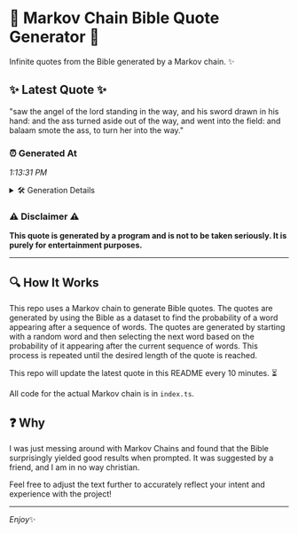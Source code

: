 # 📖 Markov Chain Bible Quote Generator 📖

Infinite quotes from the Bible generated by a Markov chain. ✨

## ✨ Latest Quote ✨
"saw the angel of the lord standing in the way, and his sword drawn in his hand: and the ass turned aside out of the way, and went into the field: and balaam smote the ass, to turn her into the way."

### ⏰ Generated At
*1:13:31 PM*

<details>
    <summary>🛠️ Generation Details</summary>
    <p>
        <strong>🌱 Seed:</strong> saw<br>
        <strong>🔄 Iterations:</strong> 41<br>
        <strong>📜 Context History:</strong><br>[ saw ]: the<br>[ saw, the ]: angel<br>[ saw, the, angel ]: of<br>[ saw, the, angel, of ]: the<br>[ saw, the, angel, of, the ]: lord<br>[ saw, the, angel, of, the, lord ]: standing<br>[ the, angel, of, the, lord, standing ]: in<br>[ angel, of, the, lord, standing, in ]: the<br>[ of, the, lord, standing, in, the ]: way,<br>[ the, lord, standing, in, the, way, ]: and<br>[ lord, standing, in, the, way,, and ]: his<br>[ standing, in, the, way,, and, his ]: sword<br>[ in, the, way,, and, his, sword ]: drawn<br>[ the, way,, and, his, sword, drawn ]: in<br>[ way,, and, his, sword, drawn, in ]: his<br>[ and, his, sword, drawn, in, his ]: hand:<br>[ his, sword, drawn, in, his, hand: ]: and<br>[ sword, drawn, in, his, hand:, and ]: the<br>[ drawn, in, his, hand:, and, the ]: ass<br>[ in, his, hand:, and, the, ass ]: turned<br>[ his, hand:, and, the, ass, turned ]: aside<br>[ hand:, and, the, ass, turned, aside ]: out<br>[ and, the, ass, turned, aside, out ]: of<br>[ the, ass, turned, aside, out, of ]: the<br>[ ass, turned, aside, out, of, the ]: way,<br>[ turned, aside, out, of, the, way, ]: and<br>[ aside, out, of, the, way,, and ]: went<br>[ out, of, the, way,, and, went ]: into<br>[ of, the, way,, and, went, into ]: the<br>[ the, way,, and, went, into, the ]: field:<br>[ way,, and, went, into, the, field: ]: and<br>[ and, went, into, the, field:, and ]: balaam<br>[ went, into, the, field:, and, balaam ]: smote<br>[ into, the, field:, and, balaam, smote ]: the<br>[ the, field:, and, balaam, smote, the ]: ass,<br>[ field:, and, balaam, smote, the, ass, ]: to<br>[ and, balaam, smote, the, ass,, to ]: turn<br>[ balaam, smote, the, ass,, to, turn ]: her<br>[ smote, the, ass,, to, turn, her ]: into<br>[ the, ass,, to, turn, her, into ]: the<br>[ ass,, to, turn, her, into, the ]: way.<br>
    </p>
</details>

### ⚠️ Disclaimer ⚠️
**This quote is generated by a program and is not to be taken seriously. It is purely for entertainment purposes.**

---

## 🔍 How It Works

This repo uses a Markov chain to generate Bible quotes. The quotes are generated by using the Bible as a dataset to find the probability of a word appearing after a sequence of words. The quotes are generated by starting with a random word and then selecting the next word based on the probability of it appearing after the current sequence of words. This process is repeated until the desired length of the quote is reached.

This repo will update the latest quote in this README every 10 minutes. ⏳

All code for the actual Markov chain is in `index.ts`.

## ❓ Why

I was just messing around with Markov Chains and found that the Bible surprisingly yielded good results when prompted. 
It was suggested by a friend, and I am in no way christian.

Feel free to adjust the text further to accurately reflect your intent and experience with the project!

---

*Enjoy*✨
